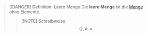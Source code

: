 > [!DANGER] Definition: Leere Menge
> Die **leere Menge** ist die [Menge](Menge.md) ohne Elemente.
> > [!NOTE] Schreibweise
> > $$\{\},\emptyset,\varnothing$$